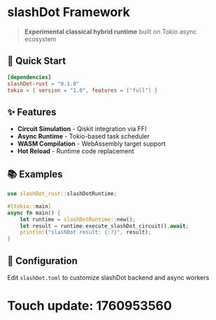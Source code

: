 # slashDot Framework

> **Experimental classical hybrid runtime** built on Tokio async ecosystem

## 🚀 Quick Start

```toml
[dependencies]
slashDot-rust = "0.1.0"
tokio = { version = "1.0", features = ["full"] }
```

## ✨ Features
- **Circuit Simulation** - Qiskit integration via FFI
- **Async Runtime** - Tokio-based task scheduler
- **WASM Compilation** - WebAssembly target support
- **Hot Reload** - Runtime code replacement

## 📚 Examples

```rust
use slashDot_rust::slashDotRuntime;

#[tokio::main]
async fn main() {
    let runtime = slashDotRuntime::new();
    let result = runtime.execute_slashDot_circuit().await;
    println!("slashDot result: {:?}", result);
}
```

## 🔧 Configuration
Edit `slashDot.toml` to customize slashDot backend and async workers

# Touch update: 1760953560
